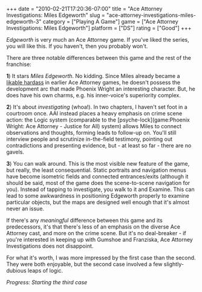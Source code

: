 +++
date = "2010-02-21T17:20:36-07:00"
title = "Ace Attorney Investigations: Miles Edgeworth"
slug = "ace-attorney-investigations-miles-edgeworth-3"
category = ["Playing A Game"]
game = ["Ace Attorney Investigations: Miles Edgeworth"]
platform = ["DS"]
rating = ["Good"]
+++

<i>Edgeworth</i> is very much an Ace Attorney game.  If you've liked the series, you will like this.  If you haven't, then you probably won't.

There are three notable differences between this game and the rest of the franchise:

<b>1</b>) It stars <i>Miles Edgeworth</i>.  No kidding.  Since Miles already became a <a href="http://en.wikipedia.org/wiki/Gregory_House">likable hardass</a> in earlier Ace Attorney games, he doesn't possess the development arc that made Phoenix Wright an interesting character.  But, he does have his own charms, e.g. his inner-voice's superiority complex.

<b>2</b>) It's about <i>investigating</i> (whoa!).  In two chapters, I haven't set foot in a courtroom once.  AAI instead places a heavy emphasis on crime scene action: the Logic system (comparable to the [psyche-lock](game:Phoenix Wright: Ace Attorney - Justice for All) system) allows Miles to connect observations and thoughts, forming leads to follow-up on.  You'll still interview people and scrutinize in-the-field testimony, pointing out contradictions and presenting evidence, but - at least so far - there are no gavels.

<b>3</b>) You can walk around.  This is the most visible new feature of the game, but really, the least consequential.  Static portraits and navigation menus have become isometric fields and connected entrances/exits (although it should be said, most of the game does the scene-to-scene navigation for you).  Instead of tapping to investigate, you walk to it and Examine.  This can lead to some awkwardness in positioning Edgeworth properly to examine particular objects, but the maps are designed well enough that it's almost never an issue.

If there's any <i>meaningful</i> difference between this game and its predecessors, it's that there's less of an emphasis on the diverse Ace Attorney cast, and more on the crime scene.  But it's no deal-breaker - if you're interested in keeping up with Gumshoe and Franziska, Ace Attorney Investigations does not disappoint.

For what it's worth, I was more impressed by the first case than the second.  They were both enjoyable, but the second case involved a few slightly-dubious leaps of logic.

<i>Progress: Starting the third case</i>